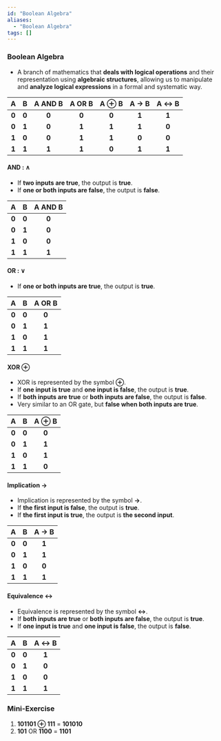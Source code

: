 ```yaml
---
id: "Boolean Algebra"
aliases:
  - "Boolean Algebra"
tags: []
---
```


### Boolean Algebra
+ A branch of mathematics that **deals with logical operations** and their representation using **algebraic structures**, allowing us to manipulate and **analyze logical expressions** in a formal and systematic way.

|  A   |   B   |   A AND B   |   A OR B   |   A **$\oplus$** B   |   A **$\rightarrow$** B   |   A **$\leftrightarrow$** B   |
|:----:|:-----:|:-----------:|:----------:|:--------------------:|:--------------------------:|:------------------------------:|
| **0**| **0** |    **0**    |   **0**    |        **0**         |            **1**           |              **1**             |
| **0**| **1** |    **0**    |   **1**    |        **1**         |            **1**           |              **0**             |
| **1**| **0** |    **0**    |   **1**    |        **1**         |            **0**           |              **0**             |
| **1**| **1** |    **1**    |   **1**    |        **0**         |            **1**           |              **1**             |

#### AND : $\wedge$
+ If **two inputs are true**, the output is **true**.
+ If **one or both inputs are false**, the output is **false**.

|   A   |   B   |   A AND B   |
|:-----:|:-----:|:-----------:|
| **0** | **0** |    **0**    |
| **0** | **1** |    **0**    |
| **1** | **0** |    **0**    |
| **1** | **1** |    **1**    |

#### OR : $\vee$
+ If **one or both inputs are true**, the output is **true**.

|   A   |   B   |   A OR B   |
|:-----:|:-----:|:----------:|
| **0** | **0** |   **0**    |
| **0** | **1** |   **1**    |
| **1** | **0** |   **1**    |
| **1** | **1** |   **1**    |

#### XOR **$\oplus$**
+ XOR is represented by the symbol **$\oplus$**.
+ If **one input is true** and **one input is false**, the output is **true**.
+ If **both inputs are true** or **both inputs are false**, the output is **false**.
+ Very similar to an OR gate, but **false when both inputs are true**.

|   A   |   B   |   A **$\oplus$** B   |
|:-----:|:-----:|:--------------------:|
| **0** | **0** |        **0**         |
| **0** | **1** |        **1**         |
| **1** | **0** |        **1**         |
| **1** | **1** |        **0**         |

#### Implication **$\rightarrow$**
+ Implication is represented by the symbol **$\rightarrow$**.
+ If **the first input is false**, the output is **true**.
+ If **the first input is true**, the output is **the second input**.

|   A   |   B   |   A **$\rightarrow$** B   |
|:-----:|:-----:|:------------------------:|
| **0** | **0** |           **1**          |
| **0** | **1** |           **1**          |
| **1** | **0** |           **0**          |
| **1** | **1** |           **1**          |

#### Equivalence **$\leftrightarrow$**
+ Equivalence is represented by the symbol **$\leftrightarrow$**.
+ If **both inputs are true** or **both inputs are false**, the output is **true**.
+ If **one input is true** and **one input is false**, the output is **false**.

|   A   |   B   |   A **$\leftrightarrow$** B   |
|:-----:|:-----:|:------------------------------:|
| **0** | **0** |              **1**             |
| **0** | **1** |              **0**             |
| **1** | **0** |              **0**             |
| **1** | **1** |              **1**             |

### Mini-Exercise
1. **$101101 \oplus 111$** = **$101010$**
2. **$101$** OR **$1100$** = **$1101$**
